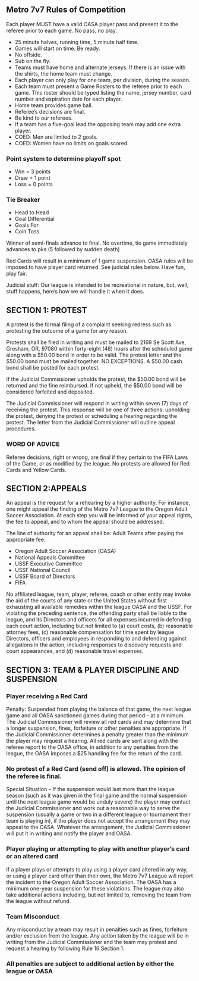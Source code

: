 ## Metro 7v7 Rules of Competition

Each player MUST have a valid OASA player pass and present it to the referee prior to each game. No pass, no play.

* 25 minute halves, running time, 5 minute half time.
* Games will start on time. Be ready.
* No offside.
* Sub on the fly.
* Teams must have home and alternate jerseys. If there is an issue with the shirts, the home team must change.
* Each player can only play for one team, per division, during the season.
* Each team must present a Game Rosters to the referee prior to each game. This roster should be typed listing the name, jersey number, card number and expiration date for each player.
* Home team provides game ball.
* Referee’s decisions are final.
* Be kind to our referees.
* If a team has a five-goal lead the opposing team may add one extra player.
* COED: Men are limited to 2 goals.
* COED: Women have no limits on goals scored.

### Point system to determine playoff spot

* Win = 3 points
* Draw = 1 point
* Loss = 0 points

### Tie Breaker

* Head to Head
* Goal Differential
* Goals For
* Coin Toss

Winner of semi-finals advance to final. No overtime, tie game immediately advances to pks (5 followed by sudden death)

Red Cards will result in a minimum of 1 game suspension. OASA rules will be imposed to have player card returned. See judicial rules below.
Have fun, play fair.

Judicial stuff: Our league is intended to be recreational in nature, but, well, stuff happens, here’s how we will handle it when it does.
 
## SECTION 1: PROTEST 

A protest is the formal filing of a complaint seeking redress such as protesting the outcome of a game for any reason.

Protests shall be filed in writing and must be mailed to 2169 Se Scott Ave, Gresham, OR,  97080 within forty-eight (48) hours after the scheduled game along with a $50.00 bond in order to be valid. The protest letter and the $50.00 bond must be mailed together. NO EXCEPTIONS. A $50.00 cash bond shall be posted for each protest.

If the Judicial Commissioner upholds the protest, the $50.00 bond will be returned and the fine reimbursed. If not upheld, the $50.00 bond will be considered forfeited and deposited.

The Judicial Commissioner will respond in writing within seven (7) days of receiving the protest. This response will be one of three actions: upholding the protest, denying the protest or scheduling a hearing regarding the protest. The letter from the Judicial Commissioner will outline appeal procedures.

### WORD OF ADVICE

Referee decisions, right or wrong, are final if they pertain to the FIFA Laws of the Game, or as modified by the league. No protests are allowed for Red Cards and Yellow Cards.

## SECTION 2:APPEALS

An appeal is the request for a rehearing by a higher authority. For instance, one might appeal the finding of the Metro 7v7 League to the Oregon Adult Soccer Association. At each step you will be informed of your appeal rights, the fee to appeal, and to whom the appeal should be addressed.

The line of authority for an appeal shall be:
Adult Teams after paying the appropriate fee.

* Oregon Adult Soccer Association (OASA)
* National Appeals Committee
* USSF Executive Committee
* USSF National Council
* USSF Board of Directors
* FIFA

No affiliated league, team, player, referee, coach or other entity may invoke the aid of the courts of any state or the United States without first exhausting all available remedies within the league OASA and the USSF. For violating the preceding sentence, the offending party shall be liable to the league, and its Directors and officers for all expenses incurred in defending each court action, including but not limited to (a) court costs, (b) reasonable attorney fees, (c) reasonable compensation for time spent by league Directors, officers and employees in responding to and defending against allegations in the action, including responses to discovery requests and court appearances, and (d) reasonable travel expenses.

## SECTION 3: TEAM & PLAYER DISCIPLINE AND SUSPENSION

### Player receiving a Red Card

Penalty: Suspended from playing the balance of that game, the next league game and all OASA sanctioned games during that period – at a minimum. The Judicial Commissioner will review all red cards and may determine that a longer suspension, fines, forfeiture or other penalties are appropriate. If the Judicial Commissioner determines a penalty greater than the minimum the player may request a hearing. All red cards are sent along with the referee report to the OASA office, in addition to any penalties from the league, the OASA imposes a $25 handling fee for the return of the card.

### No protest of a Red Card (send off) is allowed. The opinion of the referee is final.

Special Situation – If the suspension would last more than the league season (such as it was given in the final game and the normal suspension until the next league game would be unduly severe) the player may contact the Judicial Commissioner and work out a reasonable way to serve the suspension (usually a game or two in a different league or tournament their team is playing in), if the player does not accept the arrangement they may appeal to the OASA. Whatever the arrangement, the Judicial Commissioner will put it in writing and notify the player and OASA.

### Player playing or attempting to play with another player’s card or an altered card

If a player plays or attempts to play using a player card altered in any way, or using a player card other than their own, the Metro 7v7 League will report the incident to the Oregon Adult Soccer Association. The OASA has a minimum one-year suspension for these violations. The league may also take additional actions including, but not limited to, removing the team from the league without refund.

### Team Misconduct

Any misconduct by a team may result in penalties such as fines, forfeiture and/or exclusion from the league. Any action taken by the league will be in writing from the Judicial Commissioner and the team may protest and request a hearing by following Rule 16 Section 1.

### All penalties are subject to additional action by either the league or OASA
